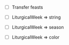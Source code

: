 - [ ] Transfer feasts
- [ ] LiturgicalWeek => string
- [ ] LiturgicalWeek => season
- [ ] LiturgicalWeek => color

